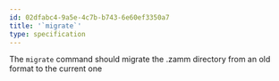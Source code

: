 ```yaml
---
id: 02dfabc4-9a5e-4c7b-b743-6e60ef3350a7
title: '`migrate`'
type: specification
---
```


The `migrate` command should migrate the .zamm directory from an old format to the current one
